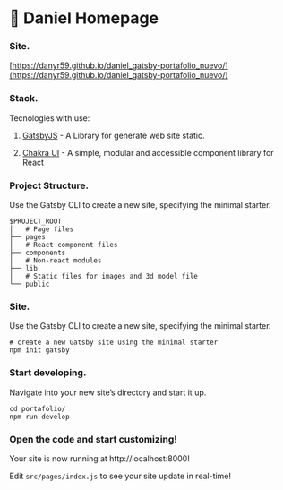 # 🚀 Daniel Homepage

### **Site.**
[https://danyr59.github.io/daniel_gatsby-portafolio_nuevo/](https://danyr59.github.io/daniel_gatsby-portafolio_nuevo/)

### **Stack.**

Tecnologies with use:

1. [GatsbyJS](https://duckduckgo.com) - A Library for generate web site static.

2. [Chakra UI](https://duckduckgo.com) - A simple, modular and accessible component library for React

### **Project Structure.**

Use the Gatsby CLI to create a new site, specifying the minimal starter.

```
$PROJECT_ROOT
│   # Page files
├── pages
│   # React component files
├── components
│   # Non-react modules
├── lib
│   # Static files for images and 3d model file
└── public
```

    

### **Site.**

Use the Gatsby CLI to create a new site, specifying the minimal starter.

```shell
# create a new Gatsby site using the minimal starter
npm init gatsby
```

###  **Start developing.**

Navigate into your new site’s directory and start it up.

```shell
cd portafolio/
npm run develop
```

###  **Open the code and start customizing!**

Your site is now running at http://localhost:8000!

Edit `src/pages/index.js` to see your site update in real-time!


